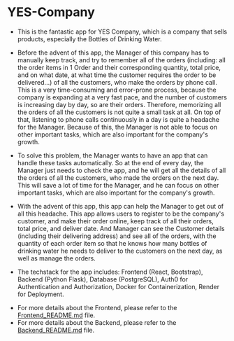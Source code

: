 # YES-Company

- This is the fantastic app for YES Company, which is a company that sells products, especially the Bottles of Drinking Water.

- Before the advent of this app, the Manager of this company has to manually keep track, and try to remember all of the orders (including: all the order items in 1 Order and their corresponding quantity, total price, and on what date, at what time the customer requires the order to be delivered...) of all the customers, who make the orders by phone call. This is a very time-consuming and error-prone process, because the company is expanding at a very fast pace, and the number of customers is increasing day by day, so are their orders. Therefore, memorizing all the orders of all the customers is not quite a small task at all. On top of that, listening to phone calls continuously in a day is quite a headache for the Manager. Because of this, the Manager is not able to focus on other important tasks, which are also important for the company's growth.

- To solve this problem, the Manager wants to have an app that can handle these tasks automatically. So at the end of every day, the Manager just needs to check the app, and he will get all the details of all the orders of all the customers, who made the orders on the next day. This will save a lot of time for the Manager, and he can focus on other important tasks, which are also important for the company's growth.

- With the advent of this app, this app can help the Manager to get out of all this headache. This app allows users to register to be the company's customer, and make their order online, keep track of all their orders, total price, and deliver date. And Manager can see the Customer details (including their delivering address) and see all of the orders, with the quantity of each order item so that he knows how many bottles of drinking water he needs to deliver to the customers on the next day, as well as manage the orders.

- The techstack for the app includes: Frontend (React, Bootstrap), Backend (Python Flask), Database (PostgreSQL), Auth0 for Authentication and Authorization, Docker for Containerization, Render for Deployment.

* For more details about the Frontend, please refer to the [Frontend_README.md](frontend/YES-Company-Frontend/Frontend_README.md) file.
* For more details about the Backend, please refer to the [Backend_README.md](backend/Backend_README.md) file.
